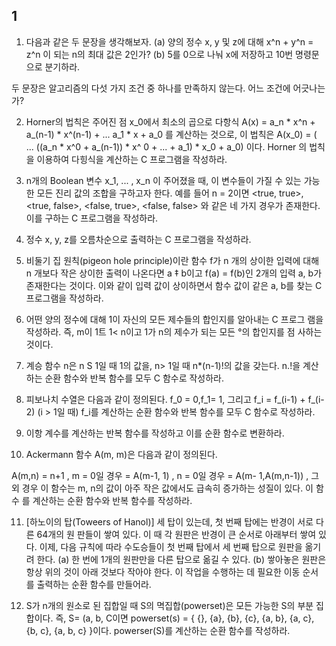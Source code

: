 ## 1

1. 다음과 같은 두 문장을 생각해보자.
(a) 양의 정수 x, y 및 z에 대해 x^n + y^n = z^n 이 되는 n의 최대 값은 2인가?
(b) 5를 0으로 나눠 x에 저장하고 10번 명령문으로 분기하라.

두 문장은 알고리즘의 다섯 가지 조건 중 하나를 만족하지 않는다. 어느 조건에 어긋나는가?




2. Horner의 법칙은 주어진 점 x_0에서 최소의 곱으로 다항식 
A(x) = a_n * x^n + a_(n-1) * x^(n-1) + ... a_1 * x + a_0
를 계산하는 것으로, 이 법칙은
A(x_0) = ( ... ((a_n * x^0 + a_(n-1)) * x^ 0 + ... + a_1) * x_0 + a_0)
이다. Horner 의 법칙을 이용하여 다힝식을 계산하는 C 프로그램을 작성하라.



3. n개의 Boolean 변수 x_1, ... , x_n 이 주어졌을 때, 이 변수들이 가질 수 있는 가능한 모든 진리 값의 조합을 구하고자 한다. 
예를 들어 n = 2이면 <true, true>, <true, false>, <false, true>, <false, false> 와 같은 네 가지 경우가 존재한다. 이를 구하는 C 프로그램을 작성하라.



4. 정수 x, y, z를 오름차순으로 출력하는 C 프로그램을 작성하라.



5. 비둘기 집 원칙(pigeon hole principle)이란 함수 f가 n 개의 상이한 입력에 대해 n 개보다 작은 상이한 출력이 나온다면 a ‡ b이고 f(a) = f(b)인 2개의 입력 a, b가 존재한다는 것이다. 
이와 같이 입력 값이 상이하면서 함수 값이 같은 a, b를 찾는 C 프로그램을 작성하라.



6. 어떤 양의 정수에 대해 1이 자신의 모든 제수들의 합인지를 알아내는 C 프로그 램을 작성하라. 즉, m이 1트 1< n이고 1가 n의 제수가 되는 모든 °의 합인지를 점 사하는 것이다.



7. 계승 함수 n은 n S 1일 때 1의 값을, n> 1일 때 n*(n-1)!의 값을 갖는다. n.!을 계산하는 순환 함수와 반복 함수를 모두 C 함수로 작성하라.



8. 피보나치 수열은 다음과 같이 정의된다. 
f_0 = 0,f_1= 1, 그리고 f_i = f_(i-1) + f_(i-2) (i > 1일 때)
f_i를 계산하는 순환 함수와 반복 함수를 모두 C 함수로 작성하라.



9. 이항 계수를 계산하는 반복 함수를 작성하고 이를 순환 함수로 변환하라.



10. Ackermann 함수 A(m, m)은 다음과 같이 정의된다.

A(m,n) = n+1       , m = 0일 경우
       = A(m-1, 1) , n = 0일 경우
       = A(m- 1,A(m,n-1)) , 그 외 경우
이 함수는 m, n의 값이 아주 작은 값에서도 급속히 증가하는 성질이 있다. 이 함수 를 계산하는 순환 함수와 반복 함수를 작성하라.



11. [하노이의 탑(Toweers of Hanol)] 세 탑이 있는데, 첫 번째 탑에는 반경이 서로 다 른 64개의 원 판들이 쌓여 있다. 
이 때 각 원판은 반경이 큰 순서로 아래부터 쌓여 있다. 이제, 다음 규칙에 따라 수도승들이 첫 번째 탑에서 세 번째 탑으로 원판을 옮기려 한다.
(a) 한 번에 1개의 원판만을 다른 탑으로 옮길 수 있다.
(b) 쌓아놓은 원판은 항상 위의 것이 아래 것보다 작아야 한다.
이 작업을 수행하는 데 필요한 이동 순서를 출력하는 순환 함수를 만들어라.




12. S가 n개의 원소로 된 집합일 때 S의 멱집합(powerset)은 모든 가능한 S의 부분 집 합이다. 
즉, S= (a, b, C이면 powerset(s) = { {}, {a}, {b}, {c}, {a, b}, {a, c}, {b, c}, {a, b, c} }이다. 
powerser(S)를 계산하는 순환 함수를 작성하라.
